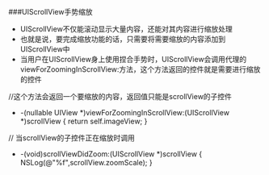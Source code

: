 ###UIScrollView手势缩放
- UIScrollView不仅能滚动显示大量内容，还能对其内容进行缩放处理
- 也就是说，要完成缩放功能的话，只需要将需要缩放的内容添加到UIScrollView中
- 当用户在UIScrollView身上使用捏合手势时，UIScrollView会调用代理的viewForZoomingInScrollView:方法，这个方法返回的控件就是需要进行缩放的控件

//这个方法会返回一个要缩放的内容，返回值只能是scrollView的子控件

- -(nullable UIView *)viewForZoomingInScrollView:(UIScrollView *)scrollView
{
    return self.imageView;
}

// 当scrollView的子控件正在缩放时调用

- -(void)scrollViewDidZoom:(UIScrollView *)scrollView
{
    NSLog(@"%f",scrollView.zoomScale);
}